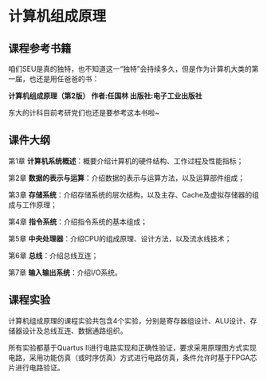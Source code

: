 # 计算机组成原理
## 课程参考书籍
咱们SEU是真的独特，也不知道这一“独特”会持续多久，但是作为计算机大类的第一届，也还是用任爸爸的书：

**计算机组成原理（第2版） 作者:任国林 出版社:电子工业出版社**

东大的计科目前考研党们也还是要参考这本书啦~

## 课件大纲
第1章 **计算机系统概述**：概要介绍计算机的硬件结构、工作过程及性能指标；

第2章 **数据的表示与运算**：介绍数据的表示与运算方法，以及运算部件组成；

第3章 **存储系统**：介绍存储系统的层次结构，以及主存、Cache及虚拟存储器的组成与工作原理；

第4章 **指令系统**：介绍指令系统的基本组成；

第5章 **中央处理器**：介绍CPU的组成原理、设计方法，以及流水线技术；

第6章 **总线**：介绍总线互连；

第7章 **输入输出系统**：介绍I/O系统。
## 课程实验
计算机组成原理的课程实验共包含4个实验，分别是寄存器组设计、ALU设计、存储器设计及总线互连、数据通路组织。

所有实验都基于Quartus II进行电路实现和正确性验证，要求采用原理图方式实现电路，采用功能仿真（或时序仿真）方式进行电路仿真，条件允许时基于FPGA芯片进行电路验证。
